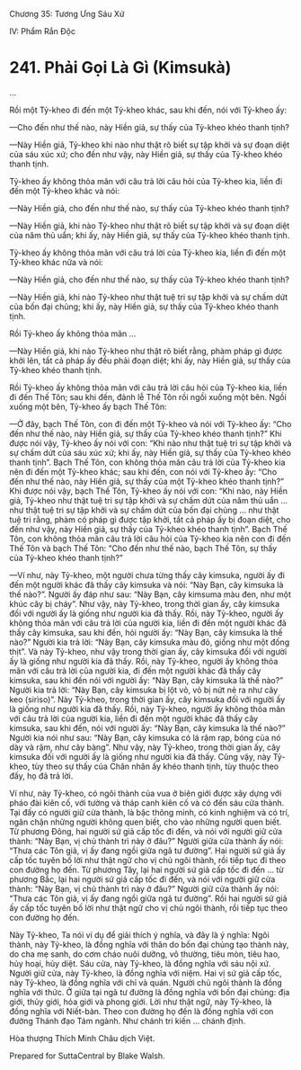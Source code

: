  

Chương 35: Tương Ưng Sáu Xứ

IV: Phẩm Rắn Ðộc

# 241\. Phải Gọi Là Gì (Kimsukà)

…

Rồi một Tỷ-kheo đi đến một Tỷ-kheo khác, sau khi đến, nói với Tỷ-kheo ấy:

—Cho đến như thế nào, này Hiền giả, sự thấy của Tỷ-kheo khéo thanh tịnh?

—Này Hiền giả, Tỷ-kheo khi nào như thật rõ biết sự tập khởi và sự đoạn diệt của sáu xúc xứ; cho đến như vậy, này Hiền giả, sự thấy của Tỷ-kheo khéo thanh tịnh.

Tỷ-kheo ấy không thỏa mãn với câu trả lời câu hỏi của Tỷ-kheo kia, liền đi đến một Tỷ-kheo khác và nói:

—Này Hiền giả, cho đến như thế nào, sự thấy của Tỷ-kheo khéo thanh tịnh?

—Này Hiền giả, khi nào Tỷ-kheo như thật rõ biết sự tập khởi và sự đoạn diệt của năm thủ uẩn; khi ấy, này Hiền giả, sự thấy của Tỷ-kheo khéo thanh tịnh.

Tỷ-kheo ấy không thỏa mãn với câu trả lời của Tỷ-kheo kia, liền đi đến một Tỷ-kheo khác nữa và nói:

—Này Hiền giả, cho đến như thế nào, sự thấy của Tỷ-kheo khéo thanh tịnh?

—Này Hiền giả, khi nào Tỷ-kheo như thật tuệ tri sự tập khởi và sự chấm dứt của bốn đại chủng; khi ấy, này Hiền giả, sự thấy của Tỷ-kheo khéo thanh tịnh.

Rồi Tỷ-kheo ấy không thỏa mãn …

—Này Hiền giả, khi nào Tỷ-kheo như thật rõ biết rằng, phàm pháp gì được khởi lên, tất cả pháp ấy đều phải đoạn diệt; khi ấy, này Hiền giả, sự thấy của Tỷ-kheo khéo thanh tịnh.

Rồi Tỷ-kheo ấy không thỏa mãn với câu trả lời câu hỏi của Tỷ-kheo kia, liền đi đến Thế Tôn; sau khi đến, đảnh lễ Thế Tôn rồi ngồi xuống một bên. Ngồi xuống một bên, Tỷ-kheo ấy bạch Thế Tôn:

—Ở đây, bạch Thế Tôn, con đi đến một Tỷ-kheo và nói với Tỷ-kheo ấy: “Cho đến như thế nào, này Hiền giả, sự thấy của Tỷ-kheo khéo thanh tịnh?” Khi được nói vậy, Tỷ-kheo ấy nói với con: “Khi nào như thật tuệ tri sự tập khởi và sự chấm dứt của sáu xúc xứ; khi ấy, này Hiền giả, sự thấy của Tỷ-kheo khéo thanh tịnh”. Bạch Thế Tôn, con không thỏa mãn câu trả lời của Tỷ-kheo kia nên đi đến một Tỷ-kheo khác; sau khi đến, con nói với Tỷ-kheo ấy: “Cho đến như thế nào, này Hiền giả, sự thấy của một Tỷ-kheo khéo thanh tịnh?” Khi được nói vậy, bạch Thế Tôn, Tỷ-kheo ấy nói với con: “Khi nào, này Hiền giả, Tỷ-kheo như thật tuệ tri sự tập khởi và sự chấm dứt của năm thủ uẩn … như thật tuệ tri sự tập khởi và sự chấm dứt của bốn đại chủng … như thật tuệ tri rằng, phàm có pháp gì được tập khởi, tất cả pháp ấy bị đoạn diệt, cho đến như vậy, này Hiền giả, sự thấy của Tỷ-kheo khéo thanh tịnh”. Bạch Thế Tôn, con không thỏa mãn câu trả lời câu hỏi của Tỷ-kheo kia nên con đi đến Thế Tôn và bạch Thế Tôn: “Cho đến như thế nào, bạch Thế Tôn, sự thấy của Tỷ-kheo khéo thanh tịnh?”

—Ví như, này Tỷ-kheo, một người chưa từng thấy cây kimsuka, người ấy đi đến một người khác đã thấy cây kimsuka và nói: “Này Bạn, cây kimsuka là thế nào?”. Người ấy đáp như sau: “Này Bạn, cây kimsuma màu đen, như một khúc cây bị cháy”. Như vậy, này Tỷ-kheo, trong thời gian ấy, cây kimsuka đối với người ấy là giống như người kia đã thấy. Rồi, này Tỷ-kheo, người ấy không thỏa mãn với câu trả lời của người kia, liền đi đến một người khác đã thấy cây kimsuka, sau khi đến, hỏi người ấy: “Này Bạn, cây kimsuka là thế nào?” Người kia trả lời: “Này Bạn, cây kimsuka màu đỏ, giống như một đống thịt”. Và này Tỷ-kheo, như vậy trong thời gian ấy, cây kimsuka đối với người ấy là giống như người kia đã thấy. Rồi, này Tỷ-kheo, người ấy không thỏa mãn với câu trả lời của người kia, đi đến một người khác đã thấy cây kimsuka, sau khi đến nói với người ấy: “Này Bạn, cây kimsuka là thế nào?” Người kia trả lời: “Này Bạn, cây kimsuka bị lột vỏ, vỏ bị nứt nẻ ra như cây keo (sirìso)”. Này Tỷ-kheo, trong thời gian ấy, cây kimsuka đối với người ấy là giống như người kia đã thấy. Rồi, này Tỷ-kheo, người ấy không thỏa mãn với câu trả lời của người kia, liền đi đến một người khác đã thấy cây kimsuka, sau khi đến, nói với người ấy: “Này Bạn, cây kimsuka là thế nào?” Người kia nói như sau: “Này Bạn, cây kimsuka có lá rậm rạp, bóng của nó dày và rậm, như cây bàng”. Như vậy, này Tỷ-kheo, trong thời gian ấy, cây kimsuka đối với người ấy là giống như người kia đã thấy. Cũng vậy, này Tỷ-kheo, tùy theo sự thấy của Chân nhân ấy khéo thanh tịnh, tùy thuộc theo đấy, họ đã trả lời.

Ví như, này Tỷ-kheo, có ngôi thành của vua ở biên giới được xây dựng với pháo đài kiên cố, với tường và tháp canh kiên cố và có đến sáu cửa thành. Tại đấy có người giữ cửa thành, là bậc thông minh, có kinh nghiệm và có trí, ngăn chận những người không quen biết, cho vào những người quen biết. Từ phương Ðông, hai người sứ giả cấp tốc đi đến, và nói với người giữ cửa thành: “Này Bạn, vị chủ thành trì này ở đâu?” Người giữa cửa thành ấy nói: “Thưa các Tôn giả, vị ấy đang ngồi giữa ngã tư đường”. Hai người sứ giả ấy cấp tốc tuyên bố lời như thật ngữ cho vị chủ ngôi thành, rồi tiếp tục đi theo con đường họ đến. Từ phương Tây, lại hai người sứ giả cấp tốc đi đến … từ phương Bắc, lại hai người sứ giả cấp tốc đi đến, và nói với người giữ cửa thành: “Này Bạn, vị chủ thành trì này ở đâu?” Người giữ cửa thành ấy nói: “Thưa các Tôn giả, vị ấy đang ngồi giữa ngã tư đường”. Rồi hai người sứ giả ấy cấp tốc tuyên bố lời như thật ngữ cho vị chủ ngôi thành, rồi tiếp tục theo con đường họ đến.

Này Tỷ-kheo, Ta nói ví dụ để giải thích ý nghĩa, và đây là ý nghĩa: Ngôi thành, này Tỷ-kheo, là đồng nghĩa với thân do bốn đại chủng tạo thành này, do cha mẹ sanh, do cơm cháo nuôi dưỡng, vô thường, tiêu mòn, tiêu hao, hủy hoại, hủy diệt. Sáu cửa, này Tỷ-kheo, là đồng nghĩa với sáu nội xứ. Người giữ cửa, này Tỷ-kheo, là đồng nghĩa với niệm. Hai vị sứ giả cấp tốc, này Tỷ-kheo, là đồng nghĩa với chỉ và quán. Người chủ ngôi thành là đồng nghĩa với thức. Ở giữa tại ngã tư đường là đồng nghĩa với bốn đại chủng: địa giới, thủy giới, hỏa giới và phong giới. Lời như thật ngữ, này Tỷ-kheo, là đồng nghĩa với Niết-bàn. Theo con đường họ đến là đồng nghĩa với con đường Thánh đạo Tám ngành. Như chánh tri kiến … chánh định.

Hòa thượng Thích Minh Châu dịch Việt.

Prepared for SuttaCentral by Blake Walsh.